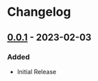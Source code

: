 # Changelog

## [0.0.1] - 2023-02-03
### Added
- Initial Release

[0.0.1]: https://github.com/lizardbyte/themerr-jellyfin/releases/tag/v0.0.1

